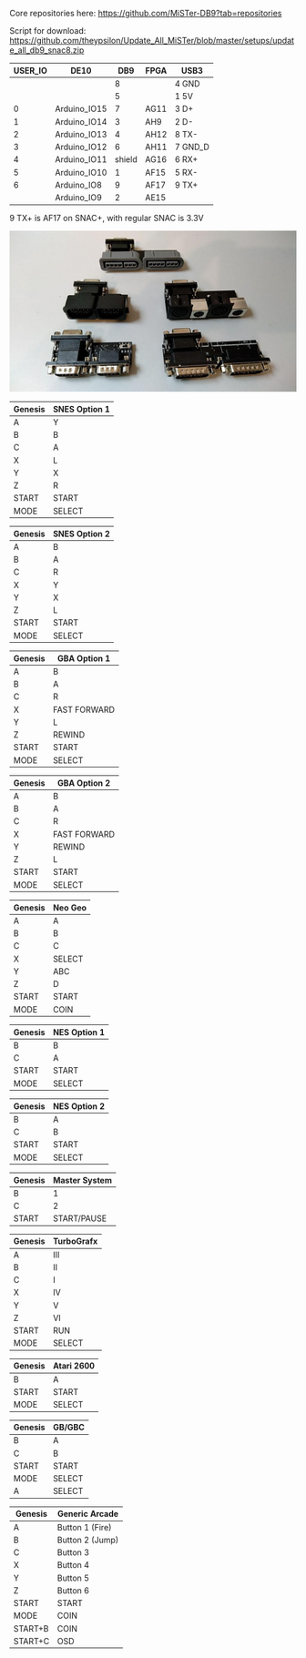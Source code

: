   Core repositories here:
https://github.com/MiSTer-DB9?tab=repositories

  Script for download:
https://github.com/theypsilon/Update_All_MiSTer/blob/master/setups/update_all_db9_snac8.zip

| USER_IO | DE10         | DB9 | FPGA  | USB3
| ------- | ------------ | --- | ----- | --------
|         |              | 8   |       | 4 GND  
|         |              | 5   |       | 1 5V   
| 0       | Arduino_IO15 | 7   | AG11  | 3 D+   
| 1       | Arduino_IO14 | 3   | AH9   | 2 D-   
| 2       | Arduino_IO13 | 4   | AH12  | 8 TX-  
| 3       | Arduino_IO12 | 6   | AH11  | 7 GND_D
| 4       | Arduino_IO11 | shield | AG16  | 6 RX+  
| 5       | Arduino_IO10 | 1   | AF15  | 5 RX-  
| 6       | Arduino_IO8  | 9   | AF17  | 9 TX+  
|         | Arduino_IO9  | 2   | AE15  |        

9 TX+ is AF17 on SNAC+, with regular SNAC is 3.3V

![splitters](photos/splitters.jpg?raw=true "splitters")

| Genesis | SNES Option 1
| ------- | ------------
| A       | Y
| B       | B
| C       | A
| X       | L
| Y       | X
| Z       | R
| START   | START
| MODE    | SELECT

| Genesis | SNES Option 2
| ------- | ------------
| A       | B
| B       | A
| C       | R
| X       | Y
| Y       | X
| Z       | L
| START   | START
| MODE    | SELECT


| Genesis | GBA Option 1
| ------- | ------------
| A       | B
| B       | A
| C       | R
| X       | FAST FORWARD
| Y       | L
| Z       | REWIND
| START   | START
| MODE    | SELECT

| Genesis | GBA Option 2
| ------- | ------------
| A       | B
| B       | A
| C       | R
| X       | FAST FORWARD
| Y       | REWIND
| Z       | L
| START   | START
| MODE    | SELECT


| Genesis | Neo Geo
| ------- | ------------
| A       | A
| B       | B
| C       | C
| X       | SELECT
| Y       | ABC
| Z       | D
| START   | START
| MODE    | COIN


| Genesis | NES Option 1
| ------- | ------------
| B       | B
| C       | A
| START   | START
| MODE    | SELECT

| Genesis | NES Option 2
| ------- | ------------
| B       | A
| C       | B
| START   | START
| MODE    | SELECT


| Genesis | Master System
| ------- | ------------
| B       | 1
| C       | 2
| START   | START/PAUSE


| Genesis | TurboGrafx
| ------- | ------------
| A       | III
| B       | II
| C       | I
| X       | IV
| Y       | V
| Z       | VI
| START   | RUN
| MODE    | SELECT


| Genesis | Atari 2600
| ------- | ------------
| B       | A
| START   | START
| MODE    | SELECT


| Genesis | GB/GBC
| ------- | ------------
| B       | A
| C       | B
| START   | START
| MODE    | SELECT
| A       | SELECT


| Genesis | Generic Arcade
| ------- | ------------
| A       | Button 1 (Fire)
| B       | Button 2 (Jump)
| C       | Button 3 
| X       | Button 4
| Y       | Button 5
| Z       | Button 6
| START   | START
| MODE    | COIN
| START+B | COIN
| START+C | OSD
